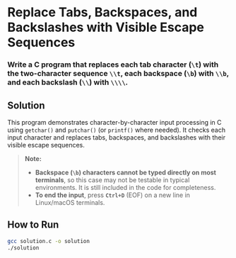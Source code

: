 # Replace Tabs, Backspaces, and Backslashes with Visible Escape Sequences

### Write a C program that replaces each tab character (`\t`) with the two-character sequence `\\t`, each backspace (`\b`) with `\\b`, and each backslash (`\\`) with `\\\\`.


## Solution

This program demonstrates character-by-character input processing in C using `getchar()` and `putchar()` (or `printf()` where needed). It checks each input character and replaces tabs, backspaces, and backslashes with their visible escape sequences.

> **Note:**
> - **Backspace (`\b`) characters cannot be typed directly on most terminals**, so this case may not be testable in typical environments. It is still included in the code for completeness.
> - **To end the input**, press **`Ctrl+D`** (EOF) on a new line in Linux/macOS terminals.

## How to Run
```bash
gcc solution.c -o solution
./solution
```

